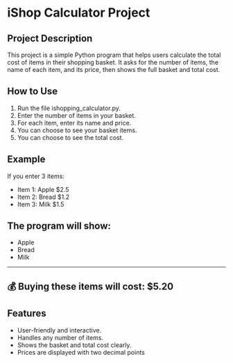 ﻿# iShop Calculator Project

## Project Description
This project is a simple Python program that helps users calculate the total cost of items in their shopping basket. 
It asks for the number of items, the name of each item, and its price, then shows the full basket and total cost.

## How to Use
1. Run the file ishopping_calculator.py.
2. Enter the number of items in your basket.
3. For each item, enter its name and price.
4. You can choose to see your basket items.
5. You can choose to see the total cost.

## Example
If you enter 3 items:
- Item 1: Apple $2.5
- Item 2: Bread $1.2
- Item 3: Milk $1.5

The program will show:
--------
- Apple
- Bread
- Milk
--------
💰 Buying these items will cost: $5.20
--------

## Features
- User-friendly and interactive.
- Handles any number of items.
- Shows the basket and total cost clearly.
- Prices are displayed with two decimal points